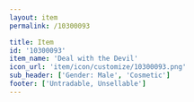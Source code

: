 ```yaml
---
layout: item
permalink: /10300093

title: Item
id: '10300093'
item_name: 'Deal with the Devil'
icon_url: 'item/icon/customize/10300093.png'
sub_header: ['Gender: Male', 'Cosmetic']
footer: ['Untradable, Unsellable']
---
```

